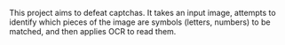 This project aims to defeat captchas. It takes an input image, attempts to identify which pieces of the image are symbols (letters, numbers) to be matched, and then applies OCR to read them.
